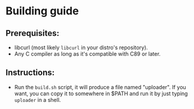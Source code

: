 # Building guide

## Prerequisites:
- libcurl (most likely `libcurl` in your distro's repository).
- Any C compiler as long as it's compatible with C89 or later.

## Instructions:
- Run the `build.sh` script, it will produce a file named "uploader".
If you want, you can copy it to somewhere in $PATH and run it by just typing `uploader` in a shell.